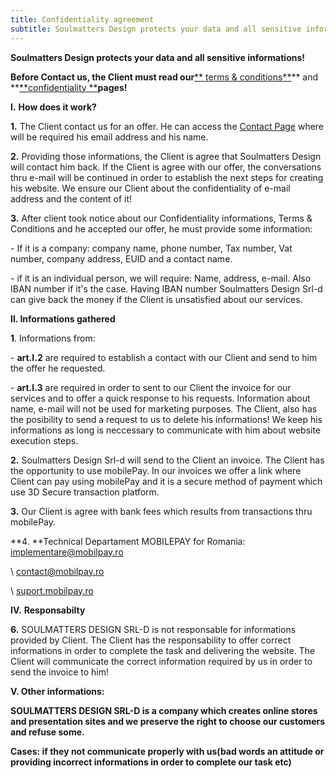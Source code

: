 ```yaml
---
title: Confidentiality agreement
subtitle: Soulmatters Design protects your data and all sensitive informations!
---
```

**Soulmatters Design protects your data and all sensitive informations!**

**Before Contact us, the Client must read our**[** terms & conditions**](https://sm-design.ro/terms)** and **[**confidentiality **](https://sm-design.ro/confidentiality-agreement)**pages!**

**I.** **How does it work?**

**1.** The Client contact us for an offer. He can access the [Contact Page](https://sm-design.ro/contact) where will be required his email address and his name.

**2.**  Providing those informations, the Client is agree that Soulmatters Design will contact him back. If the Client is agree with our offer, the conversations thru e-mail will be continued in order to establish the next steps for creating his website.  We ensure our Client about the confidentiality of e-mail address and the content of it!

**3.**  After client took notice about our Confidentiality informations, Terms & Conditions and he accepted our offer, he must provide some information:

\- If it is a company: company name, phone number, Tax number, Vat number, company address, EUID and a contact name.

\- if it is an individual person, we will require: Name, address, e-mail. Also IBAN number if it's the case. Having IBAN number Soulmatters Design Srl-d can give back the money if the Client is unsatisfied about our services.

**II. Informations gathered**

 **1**. Informations from:

\-  **art.I.2** are required to establish a contact with our Client and send to him the offer he requested.

\- **art.I.3** are required in order to sent to our Client the invoice for our services and to offer a quick response to his requests. Information about name, e-mail will not be used for marketing purposes. The Client, also has the posibility to send a request to us to delete his informations! We keep his informations as long is neccessary to communicate with him about website execution steps.

**2.** Soulmatters Design Srl-d will send to the Client an invoice. The Client has the opportunity to use mobilePay. In our invoices we offer a link where Client can pay using mobilePay and it is a secure method of payment which use 3D Secure transaction platform.

**3.** Our Client is agree with bank fees which results from transactions thru mobilePay.

**4. **Technical Departament MOBILEPAY for Romania: \
                                         [implementare@mobilpay.ro ](implementare@mobilpay.ro)

\    [contact@mobilpay.ro ](contact@mobilpay.ro)

\    [suport.mobilpay.ro ](suport.mobilpay.ro)



 [](implementare@mobilpay.ro)**IV.** **Responsabilty**

**6.** SOULMATTERS DESIGN SRL-D is not responsable for informations provided by Client. The Client has the responsability to offer correct informations in order to complete the task and delivering the website. The Client will communicate the correct information required by us in order to send the invoice to him!

**V. Other informations:**

**SOULMATTERS DESIGN SRL-D is a company which creates online stores and presentation sites and we preserve the right to choose our customers and refuse some.**

**Cases: if they not communicate properly with us(bad words an attitude or providing incorrect informations in order to complete our task etc)**
